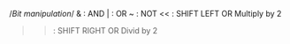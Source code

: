 /*Bit manipulation*/
&  : AND
|  : OR
~  : NOT
<< : SHIFT LEFT OR Multiply by 2
>> : SHIFT RIGHT OR Divid  by 2
